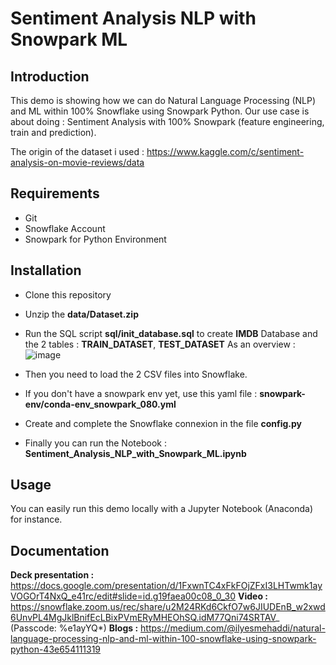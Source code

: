 # Sentiment Analysis NLP with Snowpark ML

## Introduction
This demo is showing how we can do Natural Language Processing (NLP) and ML within 100% Snowflake using Snowpark Python.
Our use case is about doing : Sentiment Analysis with 100% Snowpark (feature engineering, train and prediction).
 

The origin of the dataset i used : https://www.kaggle.com/c/sentiment-analysis-on-movie-reviews/data

## Requirements
* Git
* Snowflake Account
* Snowpark for Python Environment

## Installation
* Clone this repository
* Unzip the **data/Dataset.zip**
* Run the SQL script **sql/init_database.sql** to create **IMDB** Database and the 2 tables : **TRAIN_DATASET**, **TEST_DATASET**
As an overview : 
![image](https://user-images.githubusercontent.com/109098925/199545072-f7151512-8f6f-4814-ab79-634f704ffc41.png)

* Then you need to load the 2 CSV files into Snowflake.
* If you don't have a snowpark env yet, use this yaml file : **snowpark-env/conda-env_snowpark_080.yml**
* Create and complete the Snowflake connexion in the file **config.py**
* Finally you can run the Notebook : **Sentiment_Analysis_NLP_with_Snowpark_ML.ipynb**

## Usage
You can easily run this demo locally with a Jupyter Notebook (Anaconda) for instance.

## Documentation
**Deck presentation :** https://docs.google.com/presentation/d/1FxwnTC4xFkFOjZFxI3LHTwmk1ayVOGOrT4NxQ_e41rc/edit#slide=id.g19faea00c08_0_30
**Video :** https://snowflake.zoom.us/rec/share/u2M24RKd6CkfO7w6JIUDEnB_w2xwd6UnvPL4MgJklBnifEcLBixPVmERyMHEOhSQ.idM77Qni74SRTAV_  	(Passcode: %e1ayYQ*)
**Blogs :** https://medium.com/@ilyesmehaddi/natural-language-processing-nlp-and-ml-within-100-snowflake-using-snowpark-python-43e654111319
